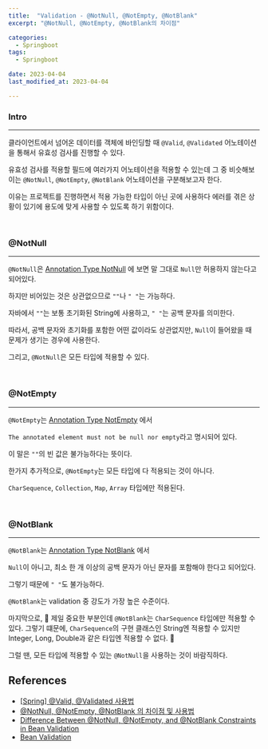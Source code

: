 ```yaml
---
title:  "Validation - @NotNull, @NotEmpty, @NotBlank" 
excerpt: "@NotNull, @NotEmpty, @NotBlank의 차이점"

categories:
  - Springboot
tags:
  - Springboot

date: 2023-04-04
last_modified_at: 2023-04-04

---
```


### Intro
---

클라이언트에서 넘어온 데이터를 객체에 바인딩할 때 `@Valid`, `@Validated` 어노테이션을 통해서 유효성 검사를 진행할 수 있다.

유효성 검사를 적용할 필드에 여러가지 어노테이션을 적용할 수 있는데 그 중 비슷해보이는 `@NotNull`, `@NotEmpty`, `@NotBlank` 어노테이션을 구분해보고자 한다.

이유는 프로젝트를 진행하면서 적용 가능한 타입이 아닌 곳에 사용하다 에러를 겪은 상황이 있기에 용도에 맞게 사용할 수 있도록 하기 위함이다.

<br>

### @NotNull
---

`@NotNull`은 [Annotation Type NotNull](https://javaee.github.io/javaee-spec/javadocs/javax/validation/constraints/NotNull.html) 에 보면 말 그대로 `Null`만 허용하지 않는다고 되어있다.

하지만 비어있는 것은 상관없으므로 `""`나 `" "`는 가능하다.

자바에서 `""`는 보통 초기화된 String에 사용하고, `" "`는 공백 문자를 의미한다.

따라서, 공백 문자와 초기화를 포함한 어떤 값이라도 상관없지만, `Null`이 들어왔을 때 문제가 생기는 경우에 사용한다.

그리고, `@NotNull`은 모든 타입에 적용할 수 있다.

<br>

### @NotEmpty
---

`@NotEmpty`는 [Annotation Type NotEmpty](https://javaee.github.io/javaee-spec/javadocs/javax/validation/constraints/NotEmpty.html) 에서

`The annotated element must not be null nor empty`라고 명시되어 있다.

이 말은 `""`의 빈 값은 불가능하다는 뜻이다. 

한가지 추가적으로, `@NotEmpty`는 모든 타입에 다 적용되는 것이 아니다.

`CharSequence`, `Collection`, `Map`, `Array` 타입에만 적용된다.

<br>

### @NotBlank
---

`@NotBlank`는 [Annotation Type NotBlank](https://javaee.github.io/javaee-spec/javadocs/javax/validation/constraints/NotBlank.html) 에서

`Null`이 아니고, 최소 한 개 이상의 공백 문자가 아닌 문자를 포함해야 한다고 되어있다.

그렇기 때문에 `" "`도 불가능하다.

`@NotBlank`는 validation 중 강도가 가장 높은 수준이다.

마지막으로, 🚨 제일 중요한 부분인데 `@NotBlank`는 `CharSequence` 타입에만 적용할 수 있다. 그렇기 떄문에, `CharSequence`의 구현 클래스인 String엔 적용할 수 있지만 Integer, Long, Double과 같은 타입엔 적용할 수 없다. 🚨

그럴 땐, 모든 타입에 적용할 수 있는 `@NotNull`을 사용하는 것이 바람직하다.


## References

* [[Spring] @Valid, @Validated 사용법](https://developer-rooney.tistory.com/229)
* [@NotNull, @NotEmpty, @NotBlank 의 차이점 및 사용법](https://sanghye.tistory.com/36)
* [Difference Between @NotNull, @NotEmpty, and @NotBlank Constraints in Bean Validation](https://www.baeldung.com/java-bean-validation-not-null-empty-blank)
* [Bean Validation](https://da-nyee.github.io/posts/spring-bean-validation/)

